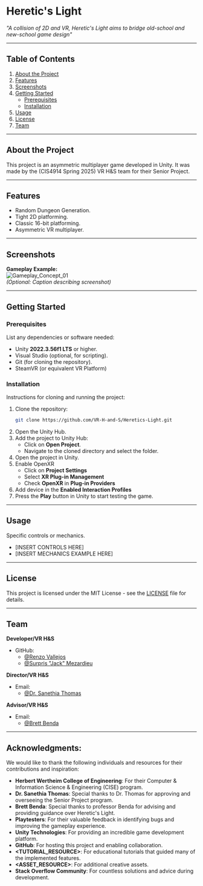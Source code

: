 # **Heretic's Light**
*"A collision of 2D and VR, Heretic's Light aims to bridge old-school and new-school game design"*

---

## **Table of Contents**
1. [About the Project](#about-the-project)  
2. [Features](#features)  
3. [Screenshots](#screenshots)  
4. [Getting Started](#getting-started)  
   - [Prerequisites](#prerequisites)  
   - [Installation](#installation)  
5. [Usage](#usage)  
6. [License](#license)  
7. [Team](#team)  

---

## **About the Project**
This project is an asymmetric multiplayer game developed in Unity. It was made by the (CIS4914 Spring 2025) VR H&S team for their Senior Project.

---

## **Features**
- Random Dungeon Generation.
- Tight 2D platforming.
- Classic 16-bit platforming.
- Asymmetric VR multiplayer.

---

## **Screenshots**

**Gameplay Example:**  
![Gameplay_Concept_01](GitHub/imgs/Gameplay_Concept_01.png)  
*(Optional: Caption describing screenshot)*


---

## **Getting Started**

### **Prerequisites**
List any dependencies or software needed:  
- Unity **2022.3.56f1 LTS** or higher.  
- Visual Studio (optional, for scripting).  
- Git (for cloning the repository).  
- SteamVR (or equivalent VR Platform)

### **Installation**
Instructions for cloning and running the project:

1. Clone the repository:  
   ```bash
   git clone https://github.com/VR-H-and-S/Heretics-Light.git
   ```
2. Open the Unity Hub.  
3. Add the project to Unity Hub:  
   - Click on **Open Project**.  
   - Navigate to the cloned directory and select the folder.  
4. Open the project in Unity.  
5. Enable OpenXR
   - Click on **Project Settings**
   - Select **XR Plug-in Management**
   - Check **OpenXR** in **Plug-in Providers**
6. Add device in the **Enabled Interaction Profiles**
7. Press the **Play** button in Unity to start testing the game.

---

## **Usage**
Specific controls or mechanics.

- [INSERT CONTROLS HERE]
- [INSERT MECHANICS EXAMPLE HERE]

---

## **License**
This project is licensed under the MIT License - see the [LICENSE](LICENSE) file for details.

---

## **Team**
**Developer/VR H&S**  

- GitHub:
  - [@Renzo Vallejos](https://github.com/RenzoVallejos)  
  - [@Surpris "Jack" Mezardieu](https://github.com/EmptySet-Exe)  

**Director/VR H&S**  

- Email:
  - [@Dr. Sanethia Thomas](sanethiat@ufl.edu)  

**Advisor/VR H&S**  

- Email:
  - [@Brett Benda](brett.benda@ufl.edu)  



---

## **Acknowledgments**: 
  We would like to thank the following individuals and resources for their contributions and inspiration:
  - **Herbert Wertheim College of Engineering**: For their Computer & Information Science & Engineering (CISE) program.
  - **Dr. Sanethia Thomas**: Special thanks to Dr. Thomas for approving and overseeing the Senior Project program.
  - **Brett Benda**: Special thanks to professor Benda for advising and providing guidance over Heretic's Light.
  - **Playtesters**: For their valuable feedback in identifying bugs and improving the gameplay experience.
  - **Unity Technologies**: For providing an incredible game development platform.
  - **GitHub**: For hosting this project and enabling collaboration.  
  - **<TUTORIAL_RESOURCE>**: For educational tutorials that guided many of the implemented features.
  - **<ASSET_RESOURCE>**: For additional creative assets.
  - **Stack Overflow Community**: For countless solutions and advice during development.

